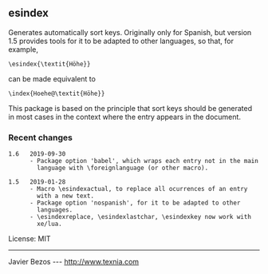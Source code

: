 ## esindex

Generates automatically sort keys. Originally only for Spanish, but
version 1.5 provides tools for it to be adapted to other languages, so
that, for example,
```
\esindex{\textit{Höhe}}
```
can be made equivalent to
```
\index{Hoehe@\textit{Höhe}}
```

This package is based on the principle that sort keys should be
generated in most cases in the context where the entry appears
in the document.

### Recent changes

```
1.6   2019-09-30
      - Package option 'babel', which wraps each entry not in the main
        language with \foreignlanguage (or other macro).

1.5   2019-01-28
      - Macro \esindexactual, to replace all ocurrences of an entry
        with a new text.
      - Package option 'nospanish', for it to be adapted to other
        languages.
      - \esindexreplace, \esindexlastchar, \esindexkey now work with
        xe/lua.
``` 

License:     MIT
________
Javier Bezos --- http://www.texnia.com





